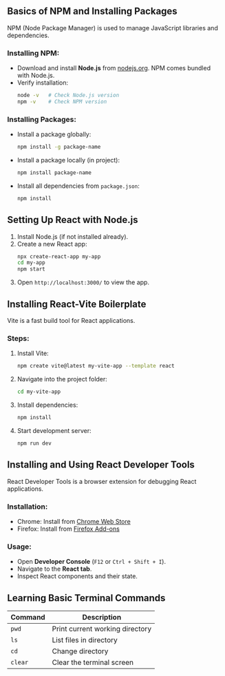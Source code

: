 ## Basics of NPM and Installing Packages

NPM (Node Package Manager) is used to manage JavaScript libraries and dependencies.

### Installing NPM:
- Download and install **Node.js** from [nodejs.org](https://nodejs.org/). NPM comes bundled with Node.js.
- Verify installation:
  ```sh
  node -v   # Check Node.js version
  npm -v    # Check NPM version
  ```

### Installing Packages:
- Install a package globally:
  ```sh
  npm install -g package-name
  ```
- Install a package locally (in project):
  ```sh
  npm install package-name
  ```
- Install all dependencies from `package.json`:
  ```sh
  npm install
  ```

## Setting Up React with Node.js

1. Install Node.js (if not installed already).
2. Create a new React app:
   ```sh
   npx create-react-app my-app
   cd my-app
   npm start
   ```
3. Open `http://localhost:3000/` to view the app.

## Installing React-Vite Boilerplate

Vite is a fast build tool for React applications.

### Steps:
1. Install Vite:
   ```sh
   npm create vite@latest my-vite-app --template react
   ```
2. Navigate into the project folder:
   ```sh
   cd my-vite-app
   ```
3. Install dependencies:
   ```sh
   npm install
   ```
4. Start development server:
   ```sh
   npm run dev
   ```

## Installing and Using React Developer Tools

React Developer Tools is a browser extension for debugging React applications.

### Installation:
- Chrome: Install from [Chrome Web Store](https://chrome.google.com/webstore/detail/react-developer-tools/)
- Firefox: Install from [Firefox Add-ons](https://addons.mozilla.org/en-US/firefox/addon/react-devtools/)

### Usage:
- Open **Developer Console** (`F12` or `Ctrl + Shift + I`).
- Navigate to the **React tab**.
- Inspect React components and their state.

## Learning Basic Terminal Commands

| Command | Description |
|---------|------------|
| `pwd`   | Print current working directory |
| `ls`    | List files in directory |
| `cd`    | Change directory |
| `clear` | Clear the terminal screen |
